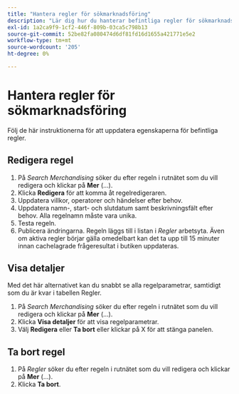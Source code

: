 ```yaml
---
title: "Hantera regler för sökmarknadsföring"
description: "Lär dig hur du hanterar befintliga regler för sökmarknadsföring."
exl-id: 1a2ca9f9-1cf2-446f-809b-03ca5c798b13
source-git-commit: 52be82fa080474d6df81fd16d1655a421771e5e2
workflow-type: tm+mt
source-wordcount: '205'
ht-degree: 0%

---
```


# Hantera regler för sökmarknadsföring

Följ de här instruktionerna för att uppdatera egenskaperna för befintliga regler.

## Redigera regel

1. På *Search Merchandising* söker du efter regeln i rutnätet som du vill redigera och klickar på **Mer** (...).
1. Klicka **Redigera** för att komma åt regelredigeraren.
1. Uppdatera villkor, operatorer och händelser efter behov.
1. Uppdatera namn-, start- och slutdatum samt beskrivningsfält efter behov. Alla regelnamn måste vara unika.
1. Testa regeln.
1. Publicera ändringarna.
Regeln läggs till i listan i *Regler* arbetsyta. Även om aktiva regler börjar gälla omedelbart kan det ta upp till 15 minuter innan cachelagrade frågeresultat i butiken uppdateras.

## Visa detaljer

Med det här alternativet kan du snabbt se alla regelparametrar, samtidigt som du är kvar i tabellen Regler.

1. På *Search Merchandising* söker du efter regeln i rutnätet som du vill redigera och klickar på **Mer** (...).
1. Klicka **Visa detaljer** för att visa regelparametrar.
1. Välj **Redigera** eller **Ta bort** eller klickar på X för att stänga panelen.

## Ta bort regel

1. På *Regler* söker du efter regeln i rutnätet som du vill redigera och klickar på **Mer** (...).
1. Klicka **Ta bort**.
